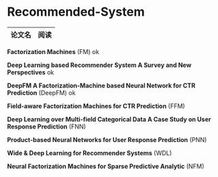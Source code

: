 # Recommended-System #

|论文名|阅读|
|---|---|

**Factorization Machines** (FM) ok

**Deep Learning based Recommender System A Survey and New Perspectives** ok

**DeepFM A Factorization-Machine based Neural Network for CTR Prediction** (DeepFM) ok

**Field-aware Factorization Machines for CTR Prediction** (FFM)

**Deep Learning over Multi-field Categorical Data A Case Study on User Response Prediction** (FNN)

**Product-based Neural Networks for User Response Prediction** (PNN)

**Wide & Deep Learning for Recommender Systems** (WDL)

**Neural Factorization Machines for Sparse Predictive Analytic** (NFM)